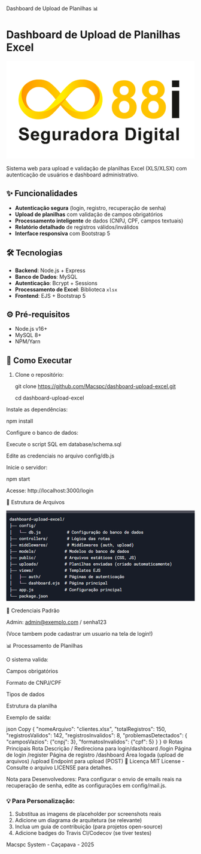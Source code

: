 Dashboard de Upload de Planilhas 📊

# Dashboard de Upload de Planilhas Excel

<img src="public/img/logo.png">

Sistema web para upload e validação de planilhas Excel (XLS/XLSX) com autenticação de usuários e dashboard administrativo.

## ✨ Funcionalidades
- **Autenticação segura** (login, registro, recuperação de senha)
- **Upload de planilhas** com validação de campos obrigatórios
- **Processamento inteligente** de dados (CNPJ, CPF, campos textuais)
- **Relatório detalhado** de registros válidos/inválidos
- **Interface responsiva** com Bootstrap 5

## 🛠️ Tecnologias
- **Backend**: Node.js + Express
- **Banco de Dados**: MySQL
- **Autenticação**: Bcrypt + Sessions
- **Processamento de Excel**: Biblioteca `xlsx`
- **Frontend**: EJS + Bootstrap 5

## ⚙️ Pré-requisitos
- Node.js v16+
- MySQL 8+
- NPM/Yarn

## 🚀 Como Executar
1. Clone o repositório:

   git clone https://github.com/Macspc/dashboard-upload-excel.git
   
   cd dashboard-upload-excel

Instale as dependências:

npm install

Configure o banco de dados:

Execute o script SQL em database/schema.sql

Edite as credenciais no arquivo config/db.js

Inicie o servidor:

npm start

Acesse: http://localhost:3000/login

📌 Estrutura de Arquivos

<img src="public/img/estrutura.png">

🔐 Credenciais Padrão

Admin: admin@exemplo.com / senha123

(Voce tambem pode cadastrar um usuario na tela de login!)

📊 Processamento de Planilhas

O sistema valida:

Campos obrigatórios

Formato de CNPJ/CPF

Tipos de dados

Estrutura da planilha

Exemplo de saída:

json
Copy
{
  "nomeArquivo": "clientes.xlsx",
  "totalRegistros": 150,
  "registrosValidos": 142,
  "registrosInvalidos": 8,
  "problemasDetectados": {
    "camposVazios": {"cnpj": 3},
    "formatosInvalidos": {"cpf": 5}
  }
}
🌐 Rotas Principais
Rota	Descrição
/	Redireciona para login/dashboard
/login	Página de login
/register	Página de registro
/dashboard	Área logada (upload de arquivos)
/upload	Endpoint para upload (POST)
📝 Licença
MIT License - Consulte o arquivo LICENSE para detalhes.

Nota para Desenvolvedores: Para configurar o envio de emails reais na recuperação de senha, edite as configurações em config/mail.js.

### 💡 Para Personalização:
1. Substitua as imagens de placeholder por screenshots reais
2. Adicione um diagrama de arquitetura (se relevante)
3. Inclua um guia de contribuição (para projetos open-source)
4. Adicione badges do Travis CI/Codecov (se tiver testes)

Macspc System - Caçapava - 2025

